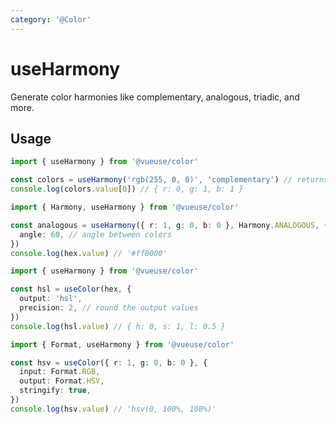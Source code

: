 ```yaml
---
category: '@Color'
---
```


# useHarmony

Generate color harmonies like complementary, analogous, triadic, and more.

## Usage

```ts
import { useHarmony } from '@vueuse/color'

const colors = useHarmony('rgb(255, 0, 0)', 'complementary') // returns array of colors
console.log(colors.value[0]) // { r: 0, g: 1, b: 1 }
```

```ts
import { Harmony, useHarmony } from '@vueuse/color'

const analogous = useHarmony({ r: 1, g: 0, b: 0 }, Harmony.ANALOGOUS, {
  angle: 60, // angle between colors
})
console.log(hex.value) // '#ff0000'
```

```ts
import { useHarmony } from '@vueuse/color'

const hsl = useColor(hex, {
  output: 'hsl',
  precision: 2, // round the output values
})
console.log(hsl.value) // { h: 0, s: 1, l: 0.5 }
```

```ts
import { Format, useHarmony } from '@vueuse/color'

const hsv = useColor({ r: 1, g: 0, b: 0 }, {
  input: Format.RGB,
  output: Format.HSV,
  stringify: true,
})
console.log(hsv.value) // 'hsv(0, 100%, 100%)'
```
